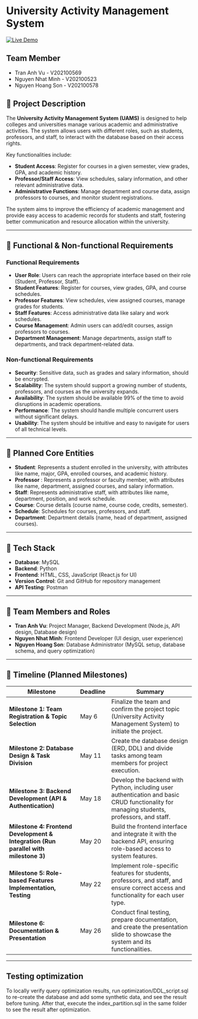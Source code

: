 # University Activity Management System

[![Live Demo](https://img.shields.io/badge/Visit-Live%20Demo-28a745?style=for-the-badge&logo=vercel&logoColor=white)](https://vinuni-database-project-cloned.vercel.app/dashboard)


## Team Member
- Tran Anh Vu - V202100569 
- Nguyen Nhat Minh - V202100523 
- Nguyen Hoang Son - V202100578
## 📄 Project Description

The **University Activity Management System (UAMS)** is designed to help colleges and universities manage various academic and administrative activities. The system allows users with different roles, such as students, professors, and staff, to interact with the database based on their access rights. 

Key functionalities include:
- **Student Access**: Register for courses in a given semester, view grades, GPA, and academic history.
- **Professor/Staff Access**: View schedules, salary information, and other relevant administrative data.
- **Administrative Functions**: Manage department and course data, assign professors to courses, and monitor student registrations.

The system aims to improve the efficiency of academic management and provide easy access to academic records for students and staff, fostering better communication and resource allocation within the university.

---

## 🎯 Functional & Non-functional Requirements

### Functional Requirements
- **User Role**: Users can reach the appropriate interface based on their role (Student, Professor, Staff).
- **Student Features**: Register for courses, view grades, GPA, and course schedules.
- **Professor Features**: View schedules, view assigned courses, manage grades for students.
- **Staff Features**: Access administrative data like salary and work schedules.
- **Course Management**: Admin users can add/edit courses, assign professors to courses.
- **Department Management**: Manage departments, assign staff to departments, and track department-related data.

### Non-functional Requirements
- **Security**: Sensitive data, such as grades and salary information, should be encrypted.
- **Scalability**: The system should support a growing number of students, professors, and courses as the university expands.
- **Availability**: The system should be available 99% of the time to avoid disruptions in academic operations.
- **Performance**: The system should handle multiple concurrent users without significant delays.
- **Usability**: The system should be intuitive and easy to navigate for users of all technical levels.

---

## 🧱 Planned Core Entities

- **Student**: Represents a student enrolled in the university, with attributes like name, major, GPA, enrolled courses, and academic history.
- **Professor** : Represents a professor or faculty member, with attributes like name, department, assigned courses, and salary information.
- **Staff**: Represents administrative staff, with attributes like name, department, position, and work schedule.
- **Course**: Course details (course name, course code, credits, semester).
- **Schedule**: Schedules for courses, professors, and staff.
- **Department**: Department details (name, head of department, assigned courses).
---

## 🔧 Tech Stack

- **Database**: MySQL
- **Backend**: Python
- **Frontend**: HTML, CSS, JavaScript (React.js for UI)
- **Version Control**: Git and GitHub for repository management
- **API Testing**: Postman
---

## 👥 Team Members and Roles

- **Tran Anh Vu**: Project Manager, Backend Development (Node.js, API design, Database design)
- **Nguyen Nhat Minh**: Frontend Developer (UI design, user experience)
- **Nguyen Hoang Son**: Database Administrator (MySQL setup, database schema, and query optimization)

---

## 📅 Timeline (Planned Milestones)

| **Milestone**                                      | **Deadline**          | **Summary**                                                                 |
|---------------------------------------------------|-----------------------|-----------------------------------------------------------------------------|
| **Milestone 1: Team Registration & Topic Selection** | May 6        | Finalize the team and confirm the project topic (University Activity Management System) to initiate the project. |
| **Milestone 2: Database Design & Task Division**   |  May 11       | Create the database design (ERD, DDL) and divide tasks among team members for project execution. |
| **Milestone 3: Backend Development (API & Authentication)** | May 18       | Develop the backend with Python, including user authentication and basic CRUD functionality for managing students, professors, and staff. |
| **Milestone 4: Frontend Development & Integration (Run parallel with milestone 3)** |  May 20       | Build the frontend interface and integrate it with the backend API, ensuring role-based access to system features. |
| **Milestone 5: Role-based Features Implementation, Testing** | May 22       | Implement role-specific features for students, professors, and staff, and ensure correct access and functionality for each user type. |
| **Milestone 6: Documentation & Presentation** | May 26     | Conduct final testing, prepare documentation, and create the presentation slide to showcase the system and its functionalities. |


---

## Testing optimization

To locally verify query optimization results, run optimization/DDL_script.sql to re-create the database and add some synthetic data, and see the result before tuning. After that, execute the index_partition.sql in the same folder to see the result after optimization.
